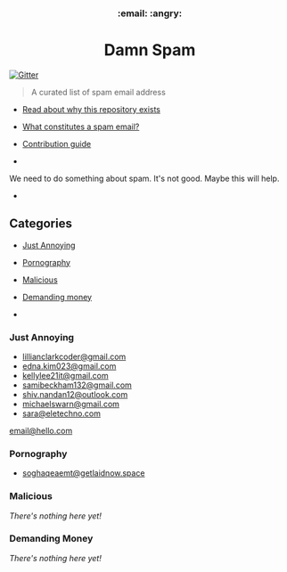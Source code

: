 <h3 style="display: block;" align="center">:email: :angry:</h3>
<h1 align="center">Damn Spam</h1>

[![Gitter](https://badges.gitter.im/chickencoder/damn-spam.svg)](https://gitter.im/chickencoder/damn-spam?utm_source=badge&utm_medium=badge&utm_campaign=pr-badge)

> A curated list of spam email address

- [Read about why this repository exists](why.md)
- [What constitutes a spam email?](spam.md)
- [Contribution guide](contributing.md)

-

We need to do something about spam. It's not good. Maybe this will help.

-

## Categories
- [Just Annoying](#just-annoying)
- [Pornography](#pornography)
- [Malicious](#malicious)
- [Demanding money](#demanind-money)

-

### Just Annoying
- [lillianclarkcoder@gmail.com](lillianclarkcoder@gmail.com)
- [edna.kim023@gmail.com](edna.kim023@gmail.com)
- [kellylee21it@gmail.com](kellylee21it@gmail.com)
- [samibeckham132@gmail.com](samibeckham132@gmail.com)
- [shiv.nandan12@outlook.com](shiv.nandan12@outlook.com)
- [michaelswarn@gmail.com](michaelswarn@gmail.com)
- [sara@eletechno.com](Sara@eletechno.com)

<email@hello.com>

### Pornography
- [soghaqeaemt@getlaidnow.space](soghaqeaemt@getlaidnow.space)

### Malicious
*There's nothing here yet!*

### Demanding Money
*There's nothing here yet!*
